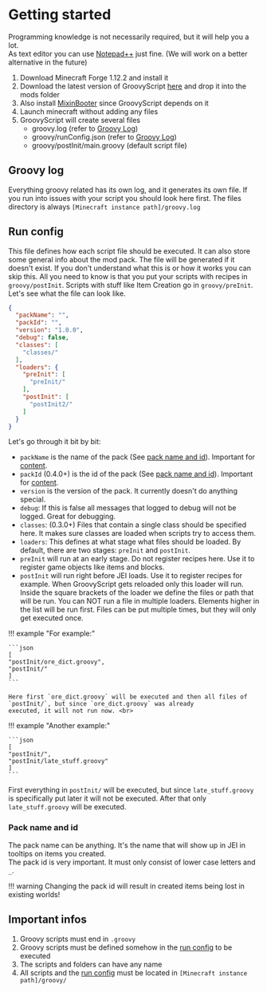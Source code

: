 # Getting started

Programming knowledge is not necessarily required, but it will help you a lot.<br>
As text editor you can use [Notepad++](https://notepad-plus-plus.org/downloads/) just fine. (We will work on a better
alternative in the future)

1. Download Minecraft Forge 1.12.2 and install it
2. Download the latest version of GroovyScript [here](https://www.curseforge.com/minecraft/mc-mods/groovyscript/files)
   and drop it into the mods folder
3. Also install [MixinBooter](https://www.curseforge.com/minecraft/mc-mods/mixin-booter/files) since GroovyScript
   depends on it
4. Launch minecraft without adding any files
5. GroovyScript will create several files
    - groovy.log (refer to [Groovy Log](#groovy-log))
    - groovy/runConfig.json (refer to [Groovy Log](#run-config))
    - groovy/postInit/main.groovy (default script file)

## Groovy log

Everything groovy related has its own log, and it generates its own file. If you run into issues with your script you
should look here first.
The files directory is always `[Minecraft instance path]/groovy.log`

## Run config

This file defines how each script file should be executed. It can also store some general info about the mod pack. The
file will be generated if it doesn't exist.
If you don't understand what this is or how it works you can skip this. All you need to know is that you put your
scripts with recipes in `groovy/postInit`.
Scripts with stuff like Item Creation go in `groovy/preInit`.<br>
Let's see what the file can look like.

```json
{
  "packName": "",
  "packId": "",
  "version": "1.0.0",
  "debug": false,
  "classes": [
    "classes/"
  ],
  "loaders": {
    "preInit": [
      "preInit/"
    ],
    "postInit": [
      "postInit2/"
    ]
  }
}
```

Let's go through it bit by bit: <br>

- `packName` is the name of the pack (See [pack name and id](#pack-name-and-id)). Important
  for [content](../groovyscript/content/content.md). <br>
- `packId` (0.4.0+) is the id of the pack (See [pack name and id](#pack-name-and-id)). Important
  for [content](../groovyscript/content/content.md). <br>
- `version` is the version of the pack. It currently doesn't do anything special. <br>
- `debug`: If this is false all messages that logged to debug will not be logged. Great for debugging. <br>
- `classes`: (0.3.0+) Files that contain a single class should be specified here. It makes sure classes are loaded when
  scripts try to access them. <br>
- `loaders`: This defines at what stage what files should be loaded. By default, there are two stages: `preInit`
  and `postInit`. <br>
- `preInit` will run at an early stage. Do not register recipes here. Use it to register game objects like items and
  blocks. <br>
- `postInit` will run right before JEI loads. Use it to register recipes for example. When GroovyScript gets reloaded
  only this loader will run.<br>
  Inside the square brackets of the loader we define the files or path that will be run. You can NOT run a file in
  multiple loaders.
  Elements higher in the list will be run first. Files can be put multiple times, but they will only get executed
  once. <br>

!!! example "For example:"

    ```json
    [
    "postInit/ore_dict.groovy",
    "postInit/"
    ]
    ```

    Here first `ore_dict.groovy` will be executed and then all files of `postInit/`, but since `ore_dict.groovy` was already
    executed, it will not run now. <br>

!!! example "Another example:"

    ```json
    [
    "postInit/",
    "postInit/late_stuff.groovy"
    ]
    ```

First everything in `postInit/` will be executed, but since `late_stuff.groovy` is specifically put later it will not be
executed. After that only `late_stuff.groovy` will be executed.

### Pack name and id

The pack name can be anything. It's the name that will show up in JEI in tooltips on items you created. <br>
The pack id is very important. It must only consist of lower case letters and `_`.

!!! warning
    Changing the pack id will result in created items being lost in existing worlds!

## Important infos

1. Groovy scripts must end in `.groovy`
2. Groovy scripts must be defined somehow in the [run config](#run-config) to be executed
3. The scripts and folders can have any name
4. All scripts and the [run config](#run-config) must be located in `[Minecraft instance path]/groovy/`
